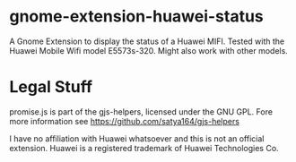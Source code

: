 # gnome-extension-huawei-status

A Gnome Extension to display the status of a Huawei MIFI. Tested with the Huawei Mobile Wifi model E5573s-320. Might also work with other models.


# Legal Stuff

promise.js is part of the gjs-helpers, licensed under the GNU GPL. Fore more information see https://github.com/satya164/gjs-helpers

I have no affiliation with Huawei whatsoever and this is not an official extension. Huawei is a registered trademark of Huawei Technologies Co.

